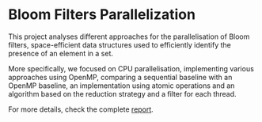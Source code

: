 # Bloom Filters Parallelization

This project analyses different approaches for the parallelisation of Bloom filters, space-efficient data structures used to efficiently identify the presence of an element in a set.

More specifically, we focused on CPU parallelisation, implementing various approaches using OpenMP, comparing a sequential baseline with an OpenMP baseline, an implementation using atomic operations and an algorithm based on the reduction strategy and a filter for each thread.

For more details, check the complete [report](projectReport.pdf).
